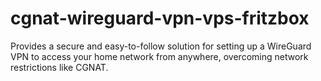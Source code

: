 # cgnat-wireguard-vpn-vps-fritzbox
Provides a secure and easy-to-follow solution for setting up a WireGuard VPN to access your home network from anywhere, overcoming network restrictions like CGNAT.
